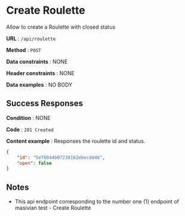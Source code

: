 # Create Roulette

Allow to create a Roulette with closed status

**URL** : `/api/roulette`

**Method** : `POST`

**Data constraints** : NONE

**Header constraints** : NONE

**Data examples** : NO BODY

## Success Responses

**Condition** : NONE

**Code** : `201 Created`

**Content example** : Responses the roulette id and status.

```json
{
    "id": "5ef0844b07238162ebecdd46",
    "open": false
}
```

## Notes

* This api endpoint corresponding to the number one (1) endpoint of masivian test - Create Roulette
